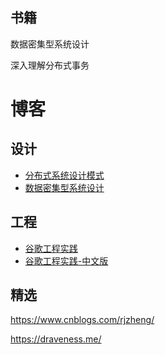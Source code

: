 ## 书籍
数据密集型系统设计

深入理解分布式事务



# 博客

## 设计

- [分布式系统设计模式](https://github.com/dreamhead/patterns-of-distributed-systems)
- [数据密集型系统设计](https://vonng.gitbooks.io/ddia-cn/)



## 工程

- [谷歌工程实践](github.com/google/eng-practices)
- [谷歌工程实践-中文版](https://jimmysong.io/eng-practices/)



## 精选

https://www.cnblogs.com/rjzheng/

https://draveness.me/